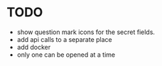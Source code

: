 # TODO

* show question mark icons for the secret fields.
* add api calls to a separate place
* add docker
* only one can be opened at a time